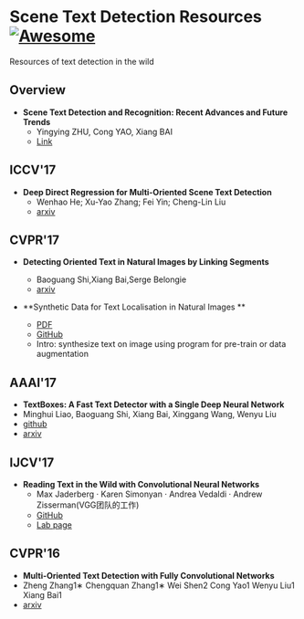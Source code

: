 # Scene Text Detection Resources [![Awesome](https://cdn.rawgit.com/sindresorhus/awesome/d7305f38d29fed78fa85652e3a63e154dd8e8829/media/badge.svg)](https://github.com/sindresorhus/awesome)
Resources of text detection in the wild

## Overview

- **Scene Text Detection and Recognition: Recent Advances and Future Trends**
  - Yingying ZHU, Cong YAO, Xiang BAI
  - [Link](http://mclab.eic.hust.edu.cn/UpLoadFiles/Papers/FCS_TextSurvey_2015.pdf)


## ICCV'17

- **Deep Direct Regression for Multi-Oriented Scene Text Detection**
  - Wenhao He; Xu-Yao Zhang; Fei Yin; Cheng-Lin Liu
  - [arxiv](https://arxiv.org/pdf/1703.08289)


## CVPR'17

- **Detecting Oriented Text in Natural Images by Linking Segments**
  - Baoguang Shi,Xiang Bai,Serge Belongie
  - [arxiv](https://arxiv.org/abs/1703.06520)

- **Synthetic Data for Text Localisation in Natural Images
**
  - [PDF](http://www.robots.ox.ac.uk/~ankush/textloc.pdf)
  - [GitHub](https://github.com/ankush-me/SynthText)
  - Intro: synthesize text on image using program for pre-train or data augmentation




## AAAI'17

-  **TextBoxes: A Fast Text Detector with a Single Deep Neural Network**
  - Minghui Liao, Baoguang Shi, Xiang Bai, Xinggang Wang, Wenyu Liu
  - [github](https://github.com/MhLiao/TextBoxes)
  - [arxiv](https://arxiv.org/abs/1611.06779)




## IJCV'17

- **Reading Text in the Wild with Convolutional Neural Networks**
  - Max Jaderberg · Karen Simonyan · Andrea Vedaldi · Andrew Zisserman(VGG团队的工作)
  - [GitHub](https://github.com/mathDR/reading-text-in-the-wild)
  - [Lab page](http://www.robots.ox.ac.uk/~vgg/research/text/)



## CVPR'16

-  **Multi-Oriented Text Detection with Fully Convolutional Networks**
  - Zheng Zhang1∗ Chengquan Zhang1∗ Wei Shen2 Cong Yao1 Wenyu Liu1 Xiang Bai1
  - [arxiv](https://arxiv.org/abs/1604.04018)
